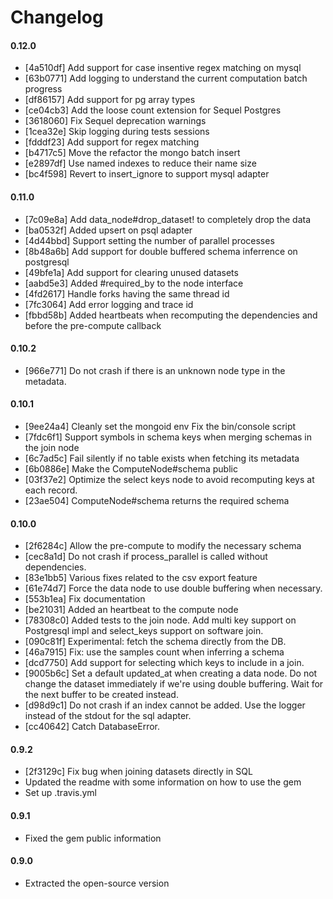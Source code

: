 # Changelog

#### 0.12.0
- [4a510df] Add support for case insentive regex matching on mysql
- [63b0771] Add logging to understand the current computation batch progress
- [df86157] Add support for pg array types
- [ce04cb3] Add the loose count extension for Sequel Postgres
- [3618060] Fix Sequel deprecation warnings
- [1cea32e] Skip logging during tests sessions
- [fdddf23] Add support for regex matching
- [b4717c5] Move the refactor the mongo batch insert
- [e2897df] Use named indexes to reduce their name size
- [bc4f598] Revert to insert_ignore to support mysql adapter

#### 0.11.0
- [7c09e8a] Add data_node#drop_dataset! to completely drop the data
- [ba0532f] Added upsert on psql adapter
- [4d44bbd] Support setting the number of parallel processes
- [8b48a6b] Add support for double buffered schema inferrence on postgresql
- [49bfe1a] Add support for clearing unused datasets
- [aabd5e3] Added #required_by to the node interface
- [4fd2617] Handle forks having the same thread id
- [7fc3064] Add error logging and trace id
- [fbbd58b] Added heartbeats when recomputing the dependencies and before the pre-compute callback

#### 0.10.2
- [966e771] Do not crash if there is an unknown node type in the metadata.

#### 0.10.1
- [9ee24a4] Cleanly set the mongoid env Fix the bin/console script
- [7fdc6f1] Support symbols in schema keys when merging schemas in the join node
- [6c7ad5c] Fail silently if no table exists when fetching its metadata
- [6b0886e] Make the ComputeNode#schema public
- [03f37e2] Optimize the select keys node to avoid recomputing keys at each record.
- [23ae504] ComputeNode#schema returns the required schema

#### 0.10.0
- [2f6284c] Allow the pre-compute to modify the necessary schema
- [cec8a1d] Do not crash if process_parallel is called without dependencies.
- [83e1bb5] Various fixes related to the csv export feature
- [61e74d7] Force the data node to use double buffering when necessary.
- [553b1ea] Fix documentation
- [be21031] Added an heartbeat to the compute node
- [78308c0] Added tests to the join node. Add multi key support on Postgresql impl and select_keys support on software join.
- [090c81f] Experimental: fetch the schema directly from the DB.
- [46a7915] Fix: use the samples count when inferring a schema
- [dcd7750] Add support for selecting which keys to include in a join.
- [9005b6c] Set a default updated_at when creating a data node. Do not change the dataset immediately if we're using double buffering. Wait for the next buffer to be created instead.
- [d98d9c1] Do not crash if an index cannot be added. Use the logger instead of the stdout for the sql adapter.
- [cc40642] Catch DatabaseError.

#### 0.9.2
- [2f3129c] Fix bug when joining datasets directly in SQL
- Updated the readme with some information on how to use the gem
- Set up .travis.yml

#### 0.9.1
- Fixed the gem public information

#### 0.9.0
- Extracted the open-source version

